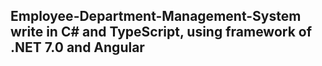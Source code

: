 ## Employee-Department-Management-System write in C# and TypeScript, using framework of .NET 7.0 and Angular ##

